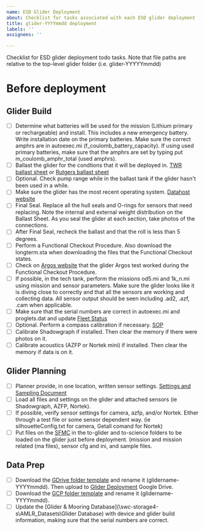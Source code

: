 ```yaml
---
name: ESD Glider Deployment
about: Checklist for tasks associated with each ESD glider deployment
title: glider-YYYYmmdd deployment
labels: ''
assignees: ''

---
```


Checklist for ESD glider deployment todo tasks. Note that file paths are relative to the top-level glider folder (i.e. glider-YYYYYmmdd)

# Before deployment

## Glider Build
- [ ] Determine what batteries will be used for the mission (Lithium primary or rechargeable) and install. This includes a new emergency battery. Write installation date on the primary batteries. Make sure the correct amphrs are in autoexec.mi (f_coulomb_battery_capacity). If using used primary batteries, make sure that the amphrs are set by typing put m_coulomb_amphr_total (used amphrs).
- [ ] Ballast the glider for the condtions that it will be deployed in. [TWR ballast sheet](https://datahost.webbresearch.com/download/file.php?id=91) or [Rutgers ballast sheet](https://docs.google.com/spreadsheets/d/1BrgEZyT4qzZ22Rkcxc7ZHFRZ-m1zfW3o/edit?usp=sharing&ouid=102683297276185841842&rtpof=true&sd=true)
- [ ] Optional. Check pump range while in the ballast tank if the glider hasn't been used in a while.
- [ ] Make sure the glider has the most recent operating system. [Datahost website](https://datahost.webbresearch.com/files.php?cwd=/glider)
- [ ] Final Seal. Replace all the hull seals and O-rings for sensors that need replacing. Note the internal and external weight distribution on the Ballast Sheet. As you seal the glider at each section, take photos of the connections.
- [ ] After Final Seal, recheck the ballast and that the roll is less than 5 degrees.
- [ ] Perform a Functional Checkout Procedure. Also download the longterm.sta when downloading the files that the Functional Checkout states. 
- [ ] Check on [Argos website](https://argos-system.clsamerica.com/argos-cwi2/login.html) that the glider Argos test worked during the Functional Checkout Procedure.
- [ ] If possible, in the tech tank, perform the missions od5.mi and 1k_n.mi using mission and sensor parameters. Make sure the glider looks like it is diving close to correctly and that all the sensors are working and collecting data. All sensor output should be seen including .ad2, .azf, .cam when applicable. 
- [ ] Make sure that the serial numbers are correct in autoexec.mi and proglets.dat and update [Fleet Status](https://docs.google.com/spreadsheets/d/1tB3QNKYx8qOYYS9QZotekBAx0y-_n2d-EZPjFFdYNuU/edit?gid=0#gid=0)
- [ ] Optional. Perform a compass calibration if necessary. [SOP](https://docs.google.com/document/d/1Ny_K8jxSWA71vFyzvtJ7bK2i5aDPo2gu/edit?usp=sharing&ouid=102683297276185841842&rtpof=true&sd=true)
- [ ] Calibrate Shadowgraph if installed. Then clear the memory if there were photos on it.
- [ ] Calibrate acoustics (AZFP or Nortek mini) if installed. Then clear the memory if data is on it.
## Glider Planning
- [ ] Planner provide, in one location, written sensor settings. [Settings and Sampling Document](https://docs.google.com/spreadsheets/d/1SNjvXY9RhGC8St3bXdfQx6tWN10sF8evctD0B_RcTKk/edit?gid=0#gid=0)
- [ ] Load all files and settings on the glider and attached sensors (ie Shadowgraph, AZFP, Nortek).
- [ ] If possible, verify sensor settings for camera, azfp, and/or Nortek. Either through a test file or some sensor dependent way. (ie silhouetteConfig.txt for camera, Getall comand for Nortek)
- [ ] Put files on the [SFMC](https://sfmc.webbresearch.com/sfmc/login) in the to-glider and to-science folders to be loaded on the glider just before deployment. (mission and mission related (ma files), sensor cfg and ini, and sample files.

## Data Prep
- [ ] Download the [GDrive folder template](https://drive.google.com/drive/folders/1xBYTSP8GOHA35bxVoqH7czrJn4ekYrjI?usp=drive_link) and rename it (glidername-YYYYmmdd). Then upload to [Glider Deployment](https://drive.google.com/drive/folders/1qfKMxXH0hUhbmOp8aESidz-YO3IPxWM3?usp=sharing) Google Drive.
- [ ] Download the [GCP folder template](https://drive.google.com/drive/folders/155F-NTGW-GGFyxpiUcZ3pAgqXG6h9vG3?usp=drive_link) and rename it (glidername-YYYYmmdd).
- [ ] Update the [Glider & Mooring Database](\\swc-storage4-s\AMLR_Datasets\Glider Database) with device and glider build information, making sure that the serial numbers are correct. 
